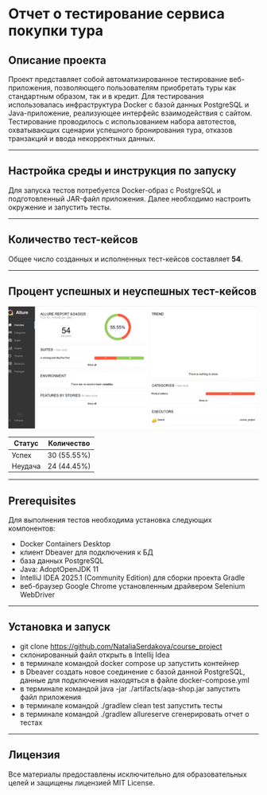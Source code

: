 # Отчет о тестирование сервиса покупки тура

## Описание проекта

Проект представляет собой автоматизированное тестирование веб-приложения, позволяющего пользователям приобретать туры как стандартным образом, так и в кредит. Для тестирования использовалась инфраструктура Docker с базой данных PostgreSQL и Java-приложение, реализующее интерфейс взаимодействия с сайтом. Тестирование проводилось с использованием набора автотестов, охватывающих сценарии успешного бронирования тура, отказов транзакций и ввода некорректных данных.

---

## Настройка среды и инструкция по запуску

Для запуска тестов потребуется Docker-образ с PostgreSQL и подготовленный JAR-файл приложения. Далее необходимо настроить окружение и запустить тесты.

---

## Количество тест-кейсов

Общее число созданных и исполненных тест-кейсов составляет **54**.

---

## Процент успешных и неуспешных тест-кейсов

![img.png](img.png)

| Статус | Количество  |
|--------|-------------|
| Успех  | 30 (55.55%) |
| Неудача| 24 (44.45%) |

---

## Prerequisites

Для выполнения тестов необходима установка следующих компонентов:

- Docker Containers Desktop
- клиент Dbeaver для подключения к БД
- база данных PostgreSQL
- Java: AdoptOpenJDK 11
- IntelliJ IDEA 2025.1 (Community Edition) для сборки проекта Gradle
- веб-браузер Google Chrome  установленным драйвером Selenium WebDriver

---

## Установка и запуск

- git clone https://github.com/NataliaSerdakova/course_project
- склонированный файл открыть в Intellij Idea
- в терминале командой docker compose up запустить контейнер
- в Dbeaver создать новое соединение с базой данной PostgreSQL, данные для подключения находяться в файле docker-compose.yml
- в терминале командой java -jar ./artifacts/aqa-shop.jar запустить файл приложения
- в терминале командой ./gradlew clean test запустить тесты
- в терминале командой ./gradlew allureserve сгенерировать отчет о тестах

---

## Лицензия

Все материалы предоставлены исключительно для образовательных целей и защищены лицензией MIT License.
